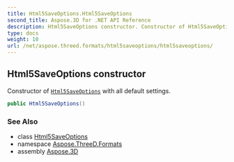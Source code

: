 ```yaml
---
title: Html5SaveOptions.Html5SaveOptions
second_title: Aspose.3D for .NET API Reference
description: Html5SaveOptions constructor. Constructor of Html5SaveOptions with all default settings
type: docs
weight: 10
url: /net/aspose.threed.formats/html5saveoptions/html5saveoptions/
---
```

## Html5SaveOptions constructor

Constructor of [`Html5SaveOptions`](../) with all default settings.

```csharp
public Html5SaveOptions()
```

### See Also

* class [Html5SaveOptions](../)
* namespace [Aspose.ThreeD.Formats](../../html5saveoptions/)
* assembly [Aspose.3D](../../../)


